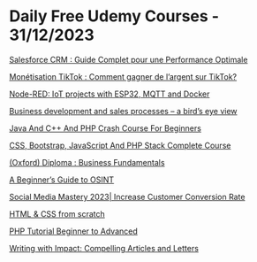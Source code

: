 # Daily Free Udemy Courses - 31/12/2023

[Salesforce CRM : Guide Complet pour une Performance Optimale](https://www.udemy.com/course/salesforce-crm-guide-complet-pour-une-performance-optimale/?couponCode=F92F89BE3B8D928B9E12)
[Monétisation TikTok : Comment gagner de l’argent sur TikTok?](https://www.udemy.com/course/comment-gagner-de-largent-sur-tiktok/?couponCode=C0348156DA8A3B498A04)
[Node-RED: IoT projects with ESP32, MQTT and Docker](https://www.udemy.com/course/node-red-iot-projects-with-esp32/?couponCode=DEC-DEAL1)
[Business development and sales processes – a bird’s eye view](https://www.udemy.com/course/birds-eye-view-business-development-and-sales-processes/?couponCode=98731A080C52DE1B0B4A)
[Java And C++ And PHP Crash Course For Beginners](https://www.udemy.com/course/java-and-c-and-php-crash-course-for-beginners/?couponCode=6FC0FC763A48E9F3B37E)
[CSS, Bootstrap, JavaScript And PHP Stack Complete Course](https://www.udemy.com/course/css-bootstrap-javascript-and-php-stack-complete-course/?couponCode=F9CCE32DB8BA2BD6AED7)
[(Oxford) Diploma : Business Fundamentals](https://www.udemy.com/course/egg-timer-igcse-business-studies/?couponCode=BUSINESSJANUARY)
[A Beginner’s Guide to OSINT](https://www.udemy.com/course/a-beginners-guide-to-osint/?couponCode=FREEGIFT)
[Social Media Mastery 2023| Increase Customer Conversion Rate](https://www.udemy.com/course/social-media-mastery-increase-customer-conversion-rate/?couponCode=0602564A6670197259E9)
[HTML & CSS from scratch](https://www.udemy.com/course/html-css-from-scratch-m/?couponCode=3431E3D650A1059C8DAA)
[PHP Tutorial Beginner to Advanced](https://www.udemy.com/course/php-beginner-to-advanced/?couponCode=HAPPYNEWYEAR23-24)
[Writing with Impact: Compelling Articles and Letters](https://www.udemy.com/course/articles-and-lettersapplications/?couponCode=246604237876273C7E19)
